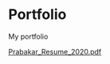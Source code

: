 # Portfolio
My portfolio

[Prabakar_Resume_2020.pdf](https://github.com/aprabakar/Portfolio/files/6709525/Prabakar_Resume_2020.pdf)
